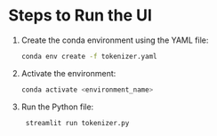 # Steps to Run the UI

1. Create the conda environment using the YAML file:
   ```bash
   conda env create -f tokenizer.yaml
   
2. Activate the environment:
   ```bash
   conda activate <environment_name>
   
3. Run the Python file:
   ```bash
    streamlit run tokenizer.py
   
